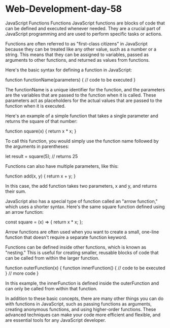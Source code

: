 # Web-Development-day-58
JavaScript Functions
Functions
JavaScript functions are blocks of code that can be defined and executed whenever needed. They are a crucial part of JavaScript programming and are used to perform specific tasks or actions.

Functions are often referred to as "first-class citizens" in JavaScript because they can be treated like any other value, such as a number or a string. This means that they can be assigned to variables, passed as arguments to other functions, and returned as values from functions.

Here's the basic syntax for defining a function in JavaScript:

function functionName(parameters) {
  // code to be executed
}

The functionName is a unique identifier for the function, and the parameters are the variables that are passed to the function when it is called. These parameters act as placeholders for the actual values that are passed to the function when it is executed.

Here's an example of a simple function that takes a single parameter and returns the square of that number:

function square(x) {
  return x * x;
}

To call this function, you would simply use the function name followed by the arguments in parentheses:

let result = square(5);  // returns 25

Functions can also have multiple parameters, like this:

function add(x, y) {
  return x + y;
}

In this case, the add function takes two parameters, x and y, and returns their sum.

JavaScript also has a special type of function called an "arrow function," which uses a shorter syntax. Here's the same square function defined using an arrow function:

const square = (x) => {
  return x * x;
};

Arrow functions are often used when you want to create a small, one-line function that doesn't require a separate function keyword.

Functions can be defined inside other functions, which is known as "nesting." This is useful for creating smaller, reusable blocks of code that can be called from within the larger function.

function outerFunction(x) {
  function innerFunction() {
    // code to be executed
  }
  // more code
}

In this example, the innerFunction is defined inside the outerFunction and can only be called from within that function.

In addition to these basic concepts, there are many other things you can do with functions in JavaScript, such as passing functions as arguments, creating anonymous functions, and using higher-order functions. These advanced techniques can make your code more efficient and flexible, and are essential tools for any JavaScript developer.
